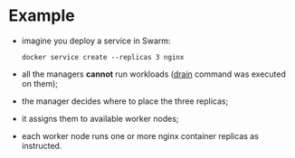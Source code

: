 # Example

- imagine you deploy a service in Swarm:

    ```commandline
    docker service create --replicas 3 nginx
    ```
- all the managers **cannot** run workloads ([drain]() command was executed on them); <!-- todo: link to drain command -->
- the manager decides where to place the three replicas;


- it assigns them to available worker nodes;
- each worker node runs one or more nginx container replicas as instructed.
